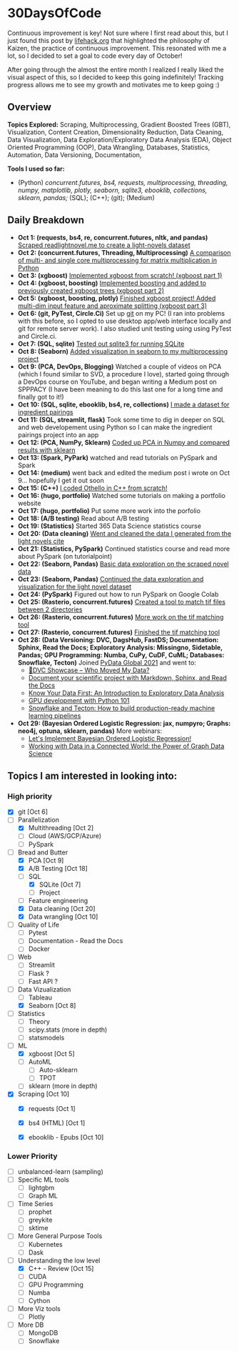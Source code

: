 # 30DaysOfCode
Continuous improvement is key! Not sure where I first read about this, but I just found this post by [lifehack.org](https://www.lifehack.org/788823/continuous-improvement) that highlighted the philosophy of Kaizen, the practice of continuous improvement. This resonated with me a lot, so I decided to set a goal to code every day of October! 

After going through the almost the entire month I realized I really liked the visual aspect of this, so I decided to keep this going indefinitely! Tracking progress allows me to see my growth and motivates me to keep going :)

## Overview
**Topics Explored:** Scraping, Multiprocessing, Gradient Boosted Trees (GBT), Visualization, Content Creation, Dimensionality Reduction, Data Cleaning, Data Visualization, Data Exploration/Exploratory Data Analysis (EDA), Object Oriented Programming (OOP), Data Wrangling, Databases, Statistics, Automation, Data Versioning, Documentation, 

**Tools I used so far:** 
* (Python) _concurrent.futures, bs4, requests, multiprocessing, threading, numpy, matplotlib, plotly, seaborn, sqlite3, ebooklib, collections, sklearn, pandas;_ (SQL); (C++); (git); (Medium)

## Daily Breakdown
* **Oct 1: (requests, bs4, re, concurrent.futures, nltk, and pandas)** [Scraped readlightnovel.me to create a light-novels dataset](https://github.com/yuvalofek/scraping-light-novel-data)
* **Oct 2: (concurrent.futures, Threading, Multiprocessing)** [A comparison of multi- and single core multiprocessing for matrix multiplication in Python](https://github.com/yuvalofek/MultiprocessingMatMul)
* **Oct 3: (xgboost)** [Implemented xgboost from scratch! (xgboost part 1)](https://github.com/yuvalofek/py_xgboost)
* **Oct 4: (xgboost, boosting)** [Implemented boosting and added to previously created xgboost trees (xgboost part 2)](https://github.com/yuvalofek/py_xgboost)
* **Oct 5: (xgboost, boosting, plotly)** [Finished xgboost project! Added multi-dim input feature and aproximate splitting (xgboost part 3)](https://github.com/yuvalofek/py_xgboost)
* **Oct 6: (git, PyTest, Circle.Ci)** Set up [git](https://git-scm.com/) on my PC! (I ran into problems with this before, so I opted to use desktop app/web interface locally and git for remote server work). I also studied unit testing using using PyTest and Circle.ci. 
* **Oct 7: (SQL, sqlite)** [Tested out sqlite3 for running SQLite](https://github.com/yuvalofek/sqlite_test)
* **Oct 8: (Seaborn)** [Added visualization in seaborn to my multiprocessing project](https://github.com/yuvalofek/MultiprocessingMatMul)
* **Oct 9: (PCA, DevOps, Blogging)** Watched a couple of videos on PCA (which I found similar to SVD, a procedure I love), started going through a DevOps course on YouTube, and began writing a Medium post on SPPPACY (I have been meaning to do this last one for a long time and finally got to it!) 
* **Oct 10: (SQL, sqlite, ebooklib, bs4, re, collections)** [I made a dataset for ingredient pairings](https://github.com/yuvalofek/Ingredient-Recommendation) 
* **Oct 11: (SQL, streamlit, flask)** Took some time to dig in deeper on SQL and web developement using Python so I can make the ingredient pairings project into an app 
* **Oct 12: (PCA, NumPy, Sklearn)** [Coded up PCA in Numpy and compared results with sklearn](https://github.com/yuvalofek/PCA)
* **Oct 13: (Spark, PyPark)** watched and read tutorials on PySpark and Spark
* **Oct 14: (medium)** went back and edited the medium post i wrote on Oct 9... hopefully I get it out soon
* **Oct 15: (C++)** [I coded Othello in C++ from scratch!](https://github.com/yuvalofek/othello)
* **Oct 16: (hugo, portfolio)** Watched some tutorials on making a portfolio website
* **Oct 17: (hugo, portfolio)** Put some more work into the porfolio
* **Oct 18: (A/B testing)** Read about A/B testing
* **Oct 19: (Statistics)** Started 365 Data Science statistics course
* **Oct 20: (Data cleaning)** [Went and cleaned the data I generated from the light novels cite](https://github.com/yuvalofek/scraping-light-novel-data)
* **Oct 21: (Statistics, PySpark)** Continued statistics course and read more about PySpark (on tutorialpoint)
* **Oct 22: (Seaborn, Pandas)** [Basic data exploration on the scraped novel data](https://github.com/yuvalofek/scraping-light-novel-data)
* **Oct 23: (Seaborn, Pandas)** [Continued the data exploration and visualization for the light novel dataset](https://github.com/yuvalofek/scraping-light-novel-data)
* **Oct 24: (PySpark)** Figured out how to run PySpark on Google Colab
* **Oct 25: (Rasterio, concurrent.futures)** [Created a tool to match tif files between 2 directories](https://github.com/yuvalofek/tif_matcher)
* **Oct 26: (Rasterio, concurrent.futures)** [More work on the tif matching tool](https://github.com/yuvalofek/tif_matcher)
* **Oct 27: (Rasterio, concurrent.futures)** [Finished the tif matching tool](https://github.com/yuvalofek/tif_matcher)
* **Oct 28: (Data Versioning: DVC, DagsHub, FastDS; Documentation: Sphinx, Read the Docs; Exploratory Analysis: Missingno, Sidetable, Pandas; GPU Programming: Numba, CuPy, CuDF, CuML; Databases: Snowflake, Tecton)** Joined [PyData Global 2021](https://pydata.org/global2021/) and went to:
  * [🦉DVC Showcase – Who Moved My Data?](https://pydata.org/global2021/schedule/presentation/77/dvc-showcase-who-moved-my-data/)  
  * [Document your scientific project with Markdown, Sphinx, and Read the Docs](https://pydata.org/global2021/schedule/presentation/17/document-your-scientific-project-with-markdown-sphinx-and-read-the-docs/)
  * [Know Your Data First: An Introduction to Exploratory Data Analysis](https://pydata.org/global2021/schedule/presentation/32/know-your-data-first-an-introduction-to-exploratory-data-analysis/)
  * [GPU development with Python 101](https://pydata.org/global2021/schedule/presentation/62/gpu-development-with-python-101/)
  * [Snowflake and Tecton: How to build production-ready machine learning pipelines](https://pydata.org/global2021/schedule/presentation/201/snowflake-and-tecton-how-to-build-production-ready-machine-learning-pipelines/)
* **Oct 29: (Bayesian Ordered Logistic Regression: jax, numpyro; Graphs: neo4j, optuna, sklearn, pandas)** More webinars:
  * [Let's Implement Bayesian Ordered Logistic Regression!](https://pydata.org/global2021/schedule/presentation/48/lets-implement-bayesian-ordered-logistic-regression/)
  * [Working with Data in a Connected World: the Power of Graph Data Science](https://pydata.org/global2021/schedule/presentation/107/working-with-data-in-a-connected-world-the-power-of-graph-data-science/)

## Topics I am interested in looking into: 
### High priority
- [X] git \[Oct 6\]
- [ ] Parallelization
  - [X] Multithreading \[Oct 2\]
  - [ ] Cloud (AWS/GCP/Azure)
  - [ ] PySpark
- [ ] Bread and Butter
  - [X] PCA \[Oct 9\]
  - [X] A/B Testing \[Oct 18\]
  - [ ] SQL
    - [X] SQLite \[Oct 7\]
    - [ ] Project 
  - [ ] Feature engineering
  - [X] Data cleaning \[Oct 20\]
  - [X] Data wrangling \[Oct 10\]
- [ ] Quality of Life
  - [ ] Pytest
  - [ ] Documentation - Read the Docs
  - [ ] Docker
- [ ] Web
  - [ ] Streamlit
  - [ ] Flask ?
  - [ ] Fast API ?
- [ ] Data Vizualization
  - [ ] Tableau
  - [X] Seaborn \[Oct 8\]
- [ ] Statistics
  - [ ] Theory
  - [ ] scipy.stats (more in depth) 
  - [ ] statsmodels 
- [ ] ML
  - [X] xgboost \[Oct 5\]
  - [ ] AutoML
    - [ ] Auto-sklearn
    - [ ] TPOT
  - [ ] sklearn (more in depth)
- [X] Scraping \[Oct 10\]
  - [X] requests \[Oct 1\]
  - [X] bs4 (HTML) \[Oct 1\]
  - [X] ebooklib - Epubs \[Oct 10\]


### Lower Priority
- [ ] unbalanced-learn (sampling)
- [ ] Specific ML tools
  - [ ] lightgbm
  - [ ] Graph ML
- [ ] Time Series
  - [ ] prophet
  - [ ] greykite
  - [ ] sktime
- [ ] More General Purpose Tools
  - [ ] Kubernetes
  - [ ] Dask 
- [ ] Understanding the low level 
  - [X] C++ - Review \[Oct 15\]
  - [ ] CUDA
  - [ ] GPU Programming
  - [ ] Numba
  - [ ] Cython
- [ ] More Viz tools
  - [ ] Plotly
- [ ] More DB
  - [ ] MongoDB
  - [ ] Snowflake
